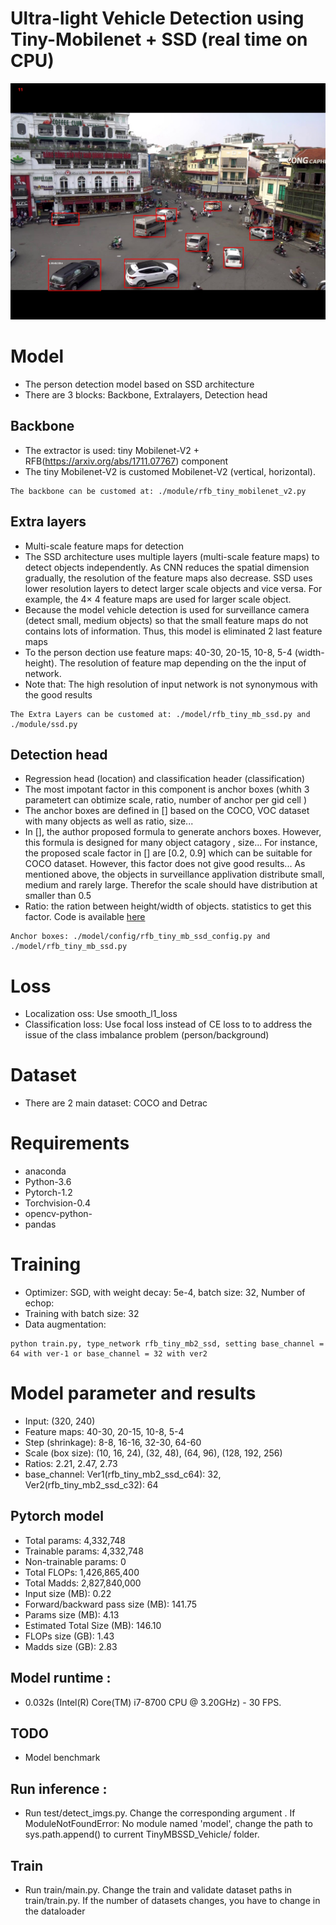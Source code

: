 # Ultra-light Vehicle Detection using Tiny-Mobilenet + SSD (real time on CPU)

![This is a alt text.](/dongkinhnghiathuc.jpg "This is a sample image.")

# Model 
* The person detection model based on SSD architecture
* There are 3 blocks: Backbone, Extralayers, Detection head


## Backbone

* The extractor is used: tiny Mobilenet-V2 + RFB(https://arxiv.org/abs/1711.07767) component
* The tiny Mobilenet-V2 is customed Mobilenet-V2 (vertical, horizontal).
```
The backbone can be customed at: ./module/rfb_tiny_mobilenet_v2.py
```

## Extra layers
* Multi-scale feature maps for detection
* The SSD architecture uses multiple layers (multi-scale feature maps) to detect objects independently. As CNN reduces the spatial dimension gradually, the resolution of the feature maps also decrease. SSD uses lower resolution layers to detect larger scale objects and vice versa. For example, the 4× 4 feature maps are used for larger scale object.
* Because the model vehicle detection is  used for surveillance camera (detect small, medium objects) so that the small feature maps do not contains lots of information. Thus, this model is eliminated 2 last feature maps
* To the person dection use feature maps: 40-30, 20-15, 10-8, 5-4 (width-height). The resolution of feature map depending on the the input of network.
* Note that: The high resolution of input network is not synonymous with the good results
```
The Extra Layers can be customed at: ./model/rfb_tiny_mb_ssd.py and ./module/ssd.py
```

## Detection head

* Regression head (location) and  classification header (classification)
* The most impotant factor in this component is anchor boxes (whith 3 parametert can obtimize scale, ratio, number of anchor per gid cell )
* The anchor boxes are defined in [] based on the COCO, VOC dataset with many objects as well as ratio, size...
* In [], the author proposed formula to generate anchors boxes. However, this formula is designed for many object catagory , size... For instance, the proposed scale factor in [] are [0.2, 0.9] which can be suitable for COCO dataset. However, this factor does not give good results... As mentioned above, the objects in surveillance applivation distribute small, medium and rarely large. Therefor the scale should have distribution at smaller than 0.5
* Ratio: the ration between height/width of objects. statistics to get this factor. Code is available [here]()

```
Anchor boxes: ./model/config/rfb_tiny_mb_ssd_config.py and ./model/rfb_tiny_mb_ssd.py
```
# Loss 
* Localization oss: Use smooth_l1_loss
* Classification loss: Use focal loss instead of CE loss to  to address the issue of the class imbalance problem (person/background)

# Dataset
* There are 2 main dataset: COCO and Detrac

# Requirements
* anaconda
* Python-3.6
* Pytorch-1.2
* Torchvision-0.4
* opencv-python-
* pandas

# Training

* Optimizer: SGD, with weight decay: 5e-4, batch size: 32, Number of echop:
* Training with batch size: 32
* Data augmentation:
```
python train.py, type_network rfb_tiny_mb2_ssd, setting base_channel = 64 with ver-1 or base_channel = 32 with ver2
```
# Model parameter and results
* Input: (320, 240)
* Feature maps: 40-30, 20-15, 10-8, 5-4
* Step (shrinkage): 8-8, 16-16, 32-30, 64-60
* Scale (box size): (10, 16, 24), (32, 48), (64, 96), (128, 192, 256)
* Ratios: 2.21, 2.47, 2.73
* base_channel: Ver1(rfb_tiny_mb2_ssd_c64): 32, Ver2(rfb_tiny_mb2_ssd_c32): 64

## Pytorch model
* Total params: 4,332,748
* Trainable params: 4,332,748
* Non-trainable params: 0
* Total FLOPs: 1,426,865,400
* Total Madds: 2,827,840,000
* Input size (MB): 0.22
* Forward/backward pass size (MB): 141.75
* Params size (MB): 4.13
* Estimated Total Size (MB): 146.10
* FLOPs size (GB): 1.43
* Madds size (GB): 2.83
## Model runtime : 
* 0.032s (Intel(R) Core(TM) i7-8700 CPU @ 3.20GHz) - 30 FPS.
## TODO 
* Model benchmark 
## Run inference : 
* Run test/detect_imgs.py. Change the corresponding argument . If ModuleNotFoundError: No module named 'model', change the path to sys.path.append() to current TinyMBSSD_Vehicle/ folder.
## Train 
* Run train/main.py. Change the train and validate dataset paths in train/train.py. If the number of datasets changes, you have to change in the dataloader 

